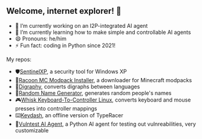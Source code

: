 ## Welcome, internet explorer! 👋

- 🔭 I’m currently working on an I2P-integrated AI agent
- 🌱 I’m currently learning how to make simple and controllable AI agents
- 😄 Pronouns: he/him
- ⚡ Fun fact: coding in Python since 2021!

My repos:
- 🛡️<a href=https://github.com/C0m3b4ck/SentinelXP>SentinelXP</a>, a security tool for Windows XP
- 🧳<a href=https://github.com/C0m3b4ck/Racoon-MC-Modpack-Installer>Racoon MC Modpack Installer</a>, a downloader for Minecraft modpacks
- 🔡<a href=https://github.com/C0m3b4ck/Digraphy>Digraphy</a>, converts digraphs between languages
- 🙂<a href=https://github.com/C0m3b4ck/Random-Name-Generator>Random Name Generator</a>, generates random people's names
- 🎮<a href=https://github.com/C0m3b4ck/Whisk-Keyboard-To-Controller-Linux>Whisk Keyboard-To-Controller Linux</a>, converts keyboard and mouse presses into controller mappings
- ⌨️<a href=https://github.com/C0m3b4ck/Keydash>Keydash</a>, an offline version of TypeRacer
- 🤖<a href=https://github.com/C0m3b4ck/Vulntest-AI-Agent>Vulntest AI Agent</a>, a Python AI agent for testing out vulnreabilities, very customizable
